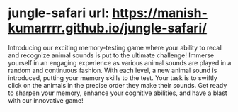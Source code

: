 # jungle-safari url: https://manish-kumarrrr.github.io/jungle-safari/
Introducing our exciting memory-testing game where your ability to recall and recognize animal sounds is put to the ultimate challenge! Immerse yourself in an engaging experience as various animal sounds are played in a random and continuous fashion. With each level, a new animal sound is introduced, putting your memory skills to the test. Your task is to swiftly click on the animals in the precise order they make their sounds. Get ready to sharpen your memory, enhance your cognitive abilities, and have a blast with our innovative game!
